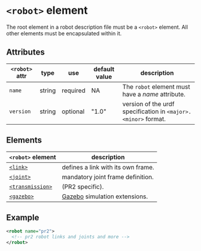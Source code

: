 # `<robot>` element

The root element in a robot description file must be a `<robot>` element. All other elements must be encapsulated within it.

## Attributes

| `<robot>` attr | type   | use      | default value | description                                                                                                                                                                                                               |
| -------------- | ------ | -------- | ------------- | ------------------------------------------------------------------------------------------------------------------------------------------------------------------------------------------------------------------------- |
| `name`         | string | required | NA            | The `robot` element must have a *name* attribute. |
| `version`      | string | optional | "1.0"         | version of the urdf specification in `<major>.<minor>` format.                                                                                                                                                            |

## Elements

| `<robot>` element                     | description                                                          |
| ------------------------------------- | -------------------------------------------------------------------- |
| [`<link>`](./link.md)                 | defines a link with its own frame.                                   |
| [`<joint>`](./joint.md)               | mandatory joint frame definition.                                    |
| [`<transmission>`](./transmission.md) | (PR2 specific).                                                      |
| [`<gazebo>`](./gazebo.md)             | [Gazebo](http://wiki.ros.org/gazebo_ros_pkgs) simulation extensions. |

## Example

```xml
<robot name="pr2">
  <!-- pr2 robot links and joints and more -->
</robot>
```

